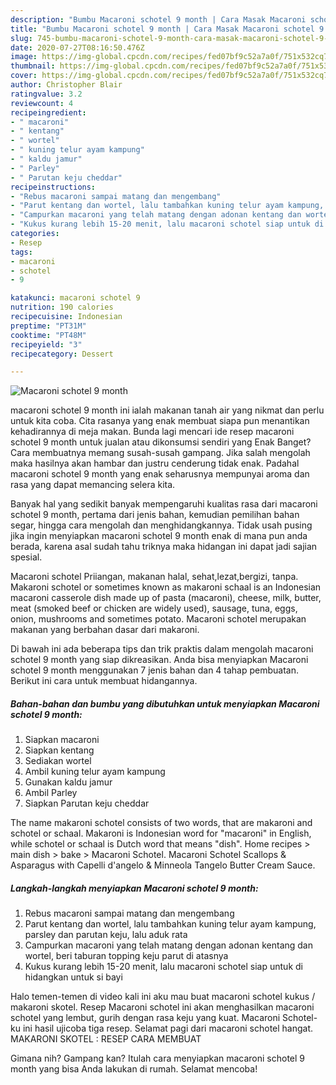```yaml
---
description: "Bumbu Macaroni schotel 9 month | Cara Masak Macaroni schotel 9 month Yang Bikin Ngiler"
title: "Bumbu Macaroni schotel 9 month | Cara Masak Macaroni schotel 9 month Yang Bikin Ngiler"
slug: 745-bumbu-macaroni-schotel-9-month-cara-masak-macaroni-schotel-9-month-yang-bikin-ngiler
date: 2020-07-27T08:16:50.476Z
image: https://img-global.cpcdn.com/recipes/fed07bf9c52a7a0f/751x532cq70/macaroni-schotel-9-month-foto-resep-utama.jpg
thumbnail: https://img-global.cpcdn.com/recipes/fed07bf9c52a7a0f/751x532cq70/macaroni-schotel-9-month-foto-resep-utama.jpg
cover: https://img-global.cpcdn.com/recipes/fed07bf9c52a7a0f/751x532cq70/macaroni-schotel-9-month-foto-resep-utama.jpg
author: Christopher Blair
ratingvalue: 3.2
reviewcount: 4
recipeingredient:
- " macaroni"
- " kentang"
- " wortel"
- " kuning telur ayam kampung"
- " kaldu jamur"
- " Parley"
- " Parutan keju cheddar"
recipeinstructions:
- "Rebus macaroni sampai matang dan mengembang"
- "Parut kentang dan wortel, lalu tambahkan kuning telur ayam kampung, parsley dan parutan keju, lalu aduk rata"
- "Campurkan macaroni yang telah matang dengan adonan kentang dan wortel, beri taburan topping keju parut di atasnya"
- "Kukus kurang lebih 15-20 menit, lalu macaroni schotel siap untuk di hidangkan untuk si bayi"
categories:
- Resep
tags:
- macaroni
- schotel
- 9

katakunci: macaroni schotel 9 
nutrition: 190 calories
recipecuisine: Indonesian
preptime: "PT31M"
cooktime: "PT48M"
recipeyield: "3"
recipecategory: Dessert

---
```



![Macaroni schotel 9 month](https://img-global.cpcdn.com/recipes/fed07bf9c52a7a0f/751x532cq70/macaroni-schotel-9-month-foto-resep-utama.jpg)


macaroni schotel 9 month ini ialah makanan tanah air yang nikmat dan perlu untuk kita coba. Cita rasanya yang enak membuat siapa pun menantikan kehadirannya di meja makan.
Bunda lagi mencari ide resep macaroni schotel 9 month untuk jualan atau dikonsumsi sendiri yang Enak Banget? Cara membuatnya memang susah-susah gampang. Jika salah mengolah maka hasilnya akan hambar dan justru cenderung tidak enak. Padahal macaroni schotel 9 month yang enak seharusnya mempunyai aroma dan rasa yang dapat memancing selera kita.

Banyak hal yang sedikit banyak mempengaruhi kualitas rasa dari macaroni schotel 9 month, pertama dari jenis bahan, kemudian pemilihan bahan segar, hingga cara mengolah dan menghidangkannya. Tidak usah pusing jika ingin menyiapkan macaroni schotel 9 month enak di mana pun anda berada, karena asal sudah tahu triknya maka hidangan ini dapat jadi sajian spesial.

Macaroni schotel Priiangan, makanan halal, sehat,lezat,bergizi, tanpa. Makaroni schotel or sometimes known as makaroni schaal is an Indonesian macaroni casserole dish made up of pasta (macaroni), cheese, milk, butter, meat (smoked beef or chicken are widely used), sausage, tuna, eggs, onion, mushrooms and sometimes potato. Macaroni schotel merupakan makanan yang berbahan dasar dari makaroni.


Di bawah ini ada beberapa tips dan trik praktis dalam mengolah macaroni schotel 9 month yang siap dikreasikan. Anda bisa menyiapkan Macaroni schotel 9 month menggunakan 7 jenis bahan dan 4 tahap pembuatan. Berikut ini cara untuk membuat hidangannya.

<!--inarticleads1-->

##### Bahan-bahan dan bumbu yang dibutuhkan untuk menyiapkan Macaroni schotel 9 month:

1. Siapkan  macaroni
1. Siapkan  kentang
1. Sediakan  wortel
1. Ambil  kuning telur ayam kampung
1. Gunakan  kaldu jamur
1. Ambil  Parley
1. Siapkan  Parutan keju cheddar


The name makaroni schotel consists of two words, that are makaroni and schotel or schaal. Makaroni is Indonesian word for &#34;macaroni&#34; in English, while schotel or schaal is Dutch word that means &#34;dish&#34;. Home recipes &gt; main dish &gt; bake &gt; Macaroni Schotel. Macaroni Schotel Scallops &amp; Asparagus with Capelli d&#39;angelo &amp; Minneola Tangelo Butter Cream Sauce. 

<!--inarticleads2-->

##### Langkah-langkah menyiapkan Macaroni schotel 9 month:

1. Rebus macaroni sampai matang dan mengembang
1. Parut kentang dan wortel, lalu tambahkan kuning telur ayam kampung, parsley dan parutan keju, lalu aduk rata
1. Campurkan macaroni yang telah matang dengan adonan kentang dan wortel, beri taburan topping keju parut di atasnya
1. Kukus kurang lebih 15-20 menit, lalu macaroni schotel siap untuk di hidangkan untuk si bayi


Halo temen-temen di video kali ini aku mau buat macaroni schotel kukus / makaroni skotel. Resep Macaroni schotel ini akan menghasilkan macaroni schotel yang lembut, gurih dengan rasa keju yang kuat. Macaroni Schotel-ku ini hasil ujicoba tiga resep. Selamat pagi dari macaroni schotel hangat. MAKARONI SKOTEL : RESEP CARA MEMBUAT 

Gimana nih? Gampang kan? Itulah cara menyiapkan macaroni schotel 9 month yang bisa Anda lakukan di rumah. Selamat mencoba!
